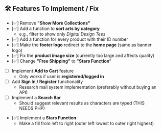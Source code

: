## 🛠️ Features To Implement / Fix

- [✅] Remove **"Show More Collections"**
- [✅] Add a function to **sort arts by category**
  - e.g., filter to show only _Digital Design Tees_ 
- [✅] Add a function for every product with their ID number
- [✅] Make the **footer logo** redirect to the **home page** (same as banner logo)
- [✅] Fix the **product image size** (currently too large and affects quality)
- [✅] Change **"Free Shipping"** to **"Stars Function"**
- [ ] Implement **Add to Cart** feature
  - Only works if user is **registered/logged in**
- [ ] Add **Sign In / Register** functionality
  - Research mail system implementation (preferably without buying an API)
- [ ] Implement a **Search Bar**
  - Should suggest relevant results as characters are typed
    (THIS NEEDS PHP)
- [✅] Implement a **Stars Function**
  - Make a fill from left to right (outer left lowest to outer right highest)
